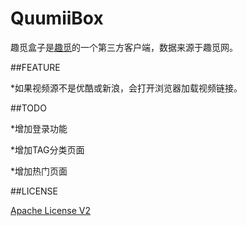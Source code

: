 # QuumiiBox

趣觅盒子是[趣觅](http://www.quumii.com/videolist.php)的一个第三方客户端，数据来源于趣觅网。

##FEATURE

*如果视频源不是优酷或新浪，会打开浏览器加载视频链接。

##TODO

*增加登录功能

*增加TAG分类页面

*增加热门页面

##LICENSE

[Apache License V2](/LICENSE)
